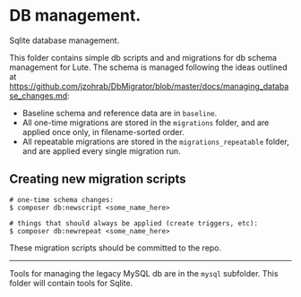 # DB management.

Sqlite database management.

This folder contains simple db scripts and and migrations for db schema management for Lute.  The schema is managed following the ideas outlined at https://github.com/jzohrab/DbMigrator/blob/master/docs/managing_database_changes.md:

* Baseline schema and reference data are in `baseline`.
* All one-time migrations are stored in the `migrations` folder, and are applied once only, in filename-sorted order.
* All repeatable migrations are stored in the `migrations_repeatable` folder, and are applied every single migration run.

## Creating new migration scripts

```
# one-time schema changes:
$ composer db:newscript <some_name_here>

# things that should always be applied (create triggers, etc):
$ composer db:newrepeat <some_name_here>
```

These migration scripts should be committed to the repo.

---

Tools for managing the legacy MySQL db are in the `mysql` subfolder.  This folder will contain tools for Sqlite.
